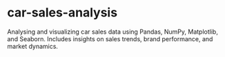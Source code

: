 # car-sales-analysis
Analysing and visualizing car sales data using Pandas, NumPy, Matplotlib, and Seaborn. Includes insights on sales trends, brand performance, and market dynamics.
